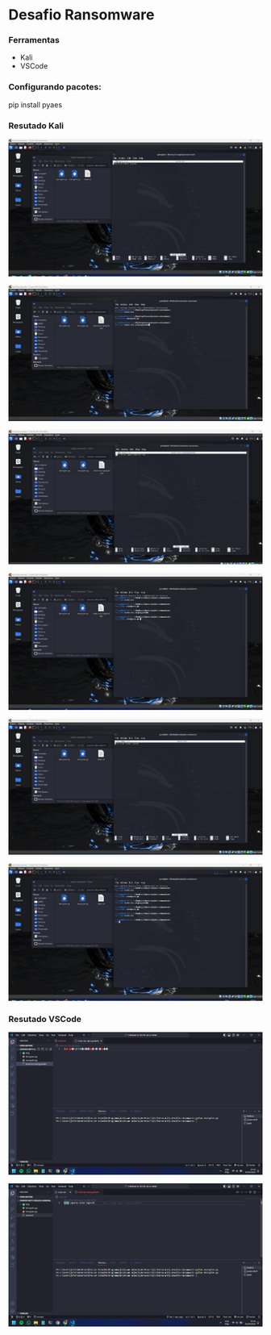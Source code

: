 # Desafio Ransomware

### Ferramentas

- Kali 
- VSCode

### Configurando pacotes:

pip install pyaes 

### Resutado Kali

![Alt text](./img/teste1kali.png "Teste 1 Kali")

![Alt text](./img/teste2kali.png "Teste 2 Kali")

![Alt text](./img/teste3kali.png "Teste 3 Kali")

![Alt text](./img/teste4kali.png "Teste 4 Kali")

![Alt text](./img/teste5kali.png "Teste 5 Kali")

![Alt text](./img/teste6kali.png "Teste 6 Kali")

### Resutado VSCode
![Alt text](./img/teste1vs.png "Teste 1 VSCode")

![Alt text](./img/teste2vs.png "Teste 2 VSCode")

